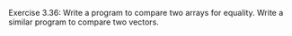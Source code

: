 Exercise 3.36: Write a program to compare two arrays for equality. Write a
similar program to compare two vectors.
